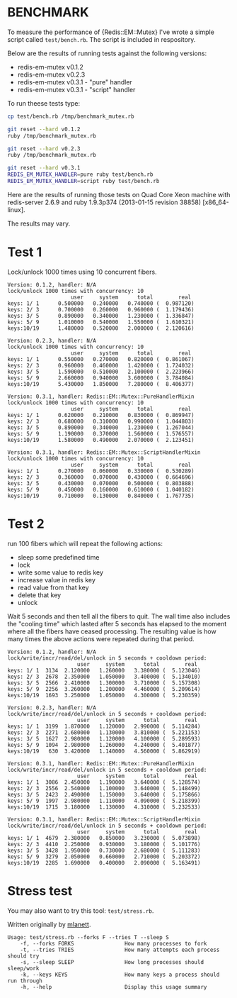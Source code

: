 BENCHMARK
=========

To measure the performance of {Redis::EM::Mutex} I've wrote a simple script called `test/bench.rb`.
The script is included in respository.

Below are the results of running tests against the following versions:

- redis-em-mutex v0.1.2
- redis-em-mutex v0.2.3
- redis-em-mutex v0.3.1 - "pure" handler
- redis-em-mutex v0.3.1 - "script" handler

To run theese tests type:

```sh
cp test/bench.rb /tmp/benchmark_mutex.rb

git reset --hard v0.1.2
ruby /tmp/benchmark_mutex.rb

git reset --hard v0.2.3
ruby /tmp/benchmark_mutex.rb

git reset --hard v0.3.1
REDIS_EM_MUTEX_HANDLER=pure ruby test/bench.rb
REDIS_EM_MUTEX_HANDLER=script ruby test/bench.rb
```

Here are the results of running those tests on Quad Core Xeon machine
with redis-server 2.6.9 and ruby 1.9.3p374 (2013-01-15 revision 38858) [x86_64-linux].

The results may vary.

Test 1
======

Lock/unlock 1000 times using 10 concurrent fibers.

```
Version: 0.1.2, handler: N/A
lock/unlock 1000 times with concurrency: 10
                    user     system      total        real
keys: 1/ 1      0.500000   0.240000   0.740000 (  0.987120)
keys: 2/ 3      0.700000   0.260000   0.960000 (  1.179436)
keys: 3/ 5      0.890000   0.340000   1.230000 (  1.336847)
keys: 5/ 9      1.010000   0.540000   1.550000 (  1.610321)
keys:10/19      1.480000   0.520000   2.000000 (  2.120616)

Version: 0.2.3, handler: N/A
lock/unlock 1000 times with concurrency: 10
                    user     system      total        real
keys: 1/ 1      0.550000   0.270000   0.820000 (  0.861067)
keys: 2/ 3      0.960000   0.460000   1.420000 (  1.724032)
keys: 3/ 5      1.590000   0.510000   2.100000 (  2.223966)
keys: 5/ 9      2.660000   0.940000   3.600000 (  3.784084)
keys:10/19      5.430000   1.850000   7.280000 (  8.406377)

Version: 0.3.1, handler: Redis::EM::Mutex::PureHandlerMixin
lock/unlock 1000 times with concurrency: 10
                    user     system      total        real
keys: 1/ 1      0.620000   0.210000   0.830000 (  0.869947)
keys: 2/ 3      0.680000   0.310000   0.990000 (  1.044803)
keys: 3/ 5      0.890000   0.340000   1.230000 (  1.267044)
keys: 5/ 9      1.190000   0.370000   1.560000 (  1.576557)
keys:10/19      1.580000   0.490000   2.070000 (  2.123451)

Version: 0.3.1, handler: Redis::EM::Mutex::ScriptHandlerMixin
lock/unlock 1000 times with concurrency: 10
                    user     system      total        real
keys: 1/ 1      0.270000   0.060000   0.330000 (  0.530289)
keys: 2/ 3      0.360000   0.070000   0.430000 (  0.664696)
keys: 3/ 5      0.430000   0.070000   0.500000 (  0.803888)
keys: 5/ 9      0.450000   0.160000   0.610000 (  1.040182)
keys:10/19      0.710000   0.130000   0.840000 (  1.767735)
```

Test 2
======

run 100 fibers which will repeat the following actions:

- sleep some predefined time
- lock
- write some value to redis key
- increase value in redis key
- read value from that key
- delete that key
- unlock

Wait 5 seconds and then tell all the fibers to quit.
The wall time also includes the "cooling time" which lasted
after 5 seconds has elapsed to the moment where all the fibers
have ceased processing.
The resulting value is how many times the above actions were repeated
during that period.

```
Version: 0.1.2, handler: N/A
lock/write/incr/read/del/unlock in 5 seconds + cooldown period:
                      user     system      total        real
keys: 1/ 1  3134  2.120000   1.260000   3.380000 (  5.123046)
keys: 2/ 3  2678  2.350000   1.050000   3.400000 (  5.134010)
keys: 3/ 5  2566  2.410000   1.300000   3.710000 (  5.157308)
keys: 5/ 9  2256  3.260000   1.200000   4.460000 (  5.209614)
keys:10/19  1693  3.250000   1.050000   4.300000 (  5.230359)

Version: 0.2.3, handler: N/A
lock/write/incr/read/del/unlock in 5 seconds + cooldown period:
                      user     system      total        real
keys: 1/ 1  3199  1.870000   1.120000   2.990000 (  5.114284)
keys: 2/ 3  2271  2.680000   1.130000   3.810000 (  5.221153)
keys: 3/ 5  1627  2.980000   1.120000   4.100000 (  5.289593)
keys: 5/ 9  1094  2.980000   1.260000   4.240000 (  5.401877)
keys:10/19   630  3.420000   1.140000   4.560000 (  5.862919)

Version: 0.3.1, handler: Redis::EM::Mutex::PureHandlerMixin
lock/write/incr/read/del/unlock in 5 seconds + cooldown period:
                      user     system      total        real
keys: 1/ 1  3086  2.450000   1.190000   3.640000 (  5.128574)
keys: 2/ 3  2556  2.540000   1.100000   3.640000 (  5.148499)
keys: 3/ 5  2423  2.490000   1.150000   3.640000 (  5.175866)
keys: 5/ 9  1997  2.980000   1.110000   4.090000 (  5.218399)
keys:10/19  1715  3.180000   1.130000   4.310000 (  5.232533)

Version: 0.3.1, handler: Redis::EM::Mutex::ScriptHandlerMixin
lock/write/incr/read/del/unlock in 5 seconds + cooldown period:
                      user     system      total        real
keys: 1/ 1  4679  2.380000   0.850000   3.230000 (  5.073898)
keys: 2/ 3  4410  2.250000   0.930000   3.180000 (  5.101776)
keys: 3/ 5  3428  1.950000   0.730000   2.680000 (  5.111283)
keys: 5/ 9  3279  2.050000   0.660000   2.710000 (  5.203372)
keys:10/19  2285  1.690000   0.400000   2.090000 (  5.163491)
```

Stress test
===========

You may also want to try this tool: `test/stress.rb`.

Written originally by [mlanett](https://github.com/mlanett/redis-lock/blob/master/test/stress.rb).

```
Usage: test/stress.rb --forks F --tries T --sleep S
    -f, --forks FORKS                How many processes to fork
    -t, --tries TRIES                How many attempts each process should try
    -s, --sleep SLEEP                How long processes should sleep/work
    -k, --keys KEYS                  How many keys a process should run through
    -h, --help                       Display this usage summary
```
